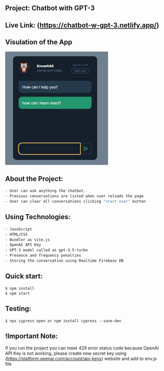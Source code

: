 ## Project: Chatbot with GPT-3
## Live Link: (https://chatbot-w-gpt-3.netlify.app/)
## Visulation of the App

![image](./chatbot.png)

## About the Project:
```bash
- User can ask anything the chatbot.
- Previous conversations are listed when user reloads the page
- User can clear all conversations clicking "start over" button
```

## Using Technologies:
```bash
- JavaScript
- HTML/CSS
- Bundler as vite.js
- OpenAI API Key
- GPT-3 model called as gpt-3.5-turbo
- Presence and frequency penalties
- Storing the conversation using Realtime Firebase DB
```

## Quick start:

```
$ npm install
$ npm start
````
## Testing:

```
$ npx cypress open or npm install cypress --save-dev

````
## !Important Note: 
If you run the project you can meet 429 error status code because OpenAI API Key is not working, please create new secret key using (https://platform.openai.com/account/api-keys) website and add to env.js file
